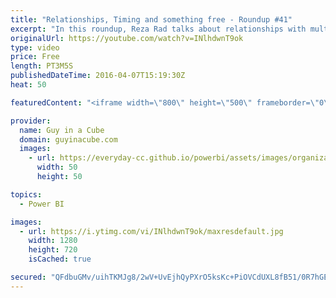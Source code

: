 ```yaml
---
title: "Relationships, Timing and something free - Roundup #41"
excerpt: "In this roundup, Reza Rad talks about relationships with multiple columns, Chris Webb talks about timing execution of M queries, we have some updates for the Power BI service, a look at Power BI embedded within your custom applications and something free for you!  Relationship in Power BI with Multiple"
originalUrl: https://youtube.com/watch?v=INlhdwnT9ok
type: video
price: Free
length: PT3M5S
publishedDateTime: 2016-04-07T15:19:30Z
heat: 50

featuredContent: "<iframe width=\"800\" height=\"500\" frameborder=\"0\" src=\"https://www.youtube.com/embed/INlhdwnT9ok\" allow=\"accelerometer; autoplay; encrypted-media; gyroscope; picture-in-picture\" allowfullscreen></iframe>"

provider:
  name: Guy in a Cube
  domain: guyinacube.com
  images:
    - url: https://everyday-cc.github.io/powerbi/assets/images/organizations/guyinacube.com-50x50.jpg
      width: 50
      height: 50

topics:
  - Power BI

images:
  - url: https://i.ytimg.com/vi/INlhdwnT9ok/maxresdefault.jpg
    width: 1280
    height: 720
    isCached: true

secured: "QFdbuGMv/uihTKMJg8/2wV+UvEjhQyPXrO5ksKc+PiOVCdUXL8fB51/0R7hGEiOQuYZv43pKsRcT8eMC9eQoZMR2YoY1ejkO0vjGmXtQMn4oZ80rCbpMb/Z1aWR6DUa1/XSmFZm2KuwBjj7mw2Mu4npJiHvKdnSutH1jCUWJPkAyv3fg5YD1NB3PKRQ8MsOf2SNUiegwsvRFo4PyJxViYLKNP+hQUlur+QUAUuOyytO8oxJbgQ9AAo0BuWe2MRmhGIFUYiKvwcaLFB7qYghEhr489E7G1MCD3KOE3ESUC7L0sQ0OXU/kcmR3vXWQxZhwnlaMJ0i3SE1qlzieMhkJ7LhJ3CBB+JCGYbNGZMet07DB3sIOsxREwuaXi4VF+znIDxeDyxe6yxDJUYptJpF6bhA5oWvzQB9MpUGsxYhDgJ0=;a508+N6A+UtaOBbdynyj9Q=="
---
```


